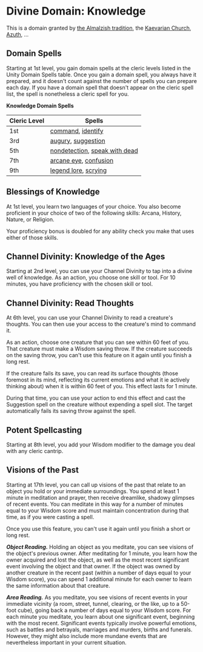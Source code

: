 # Divine Domain: Knowledge
This is a domain granted by [the Almalzish tradition](../../Religions/AlUma.md#almalzish-cleric), the [Kaevarian Church](../../Religions/KaevarianChurch.md), [Azuth](../../Religions/Pantheon/Azuth.md), ...

## Domain Spells
Starting at 1st level, you gain domain spells at the cleric levels listed in the Unity Domain Spells table. Once you gain a domain spell, you always have it prepared, and it doesn't count against the number of spells you can prepare each day. If you have a domain spell that doesn't appear on the cleric spell list, the spell is nonetheless a cleric spell for you.

**Knowledge Domain Spells**

Cleric Level |	Spells
------------ | -----
1st	| [command](../../Magic/Spells/command.md), [identify](../../Magic/Spells/identify.md)
3rd	| [augury](../../Magic/Spells/augury.md), [suggestion](../../Magic/Spells/suggestion.md)
5th	| [nondetection](../../Magic/Spells/nondetection.md), [speak with dead](../../Magic/Spells/speak-with-dead.md)
7th	| [arcane eye](../../Magic/Spells/arcane-eye.md), [confusion](../../Magic/Spells/confusion.md)
9th	| [legend lore](../../Magic/Spells/legend-lore.md), [scrying](../../Magic/Spells/scrying.md)

## Blessings of Knowledge
At 1st level, you learn two languages of your choice. You also become proficient in your choice of two of the following skills: Arcana, History, Nature, or Religion.

Your proficiency bonus is doubled for any ability check you make that uses either of those skills.

## Channel Divinity: Knowledge of the Ages
Starting at 2nd level, you can use your Channel Divinity to tap into a divine well of knowledge. As an action, you choose one skill or tool. For 10 minutes, you have proficiency with the chosen skill or tool.

## Channel Divinity: Read Thoughts
At 6th level, you can use your Channel Divinity to read a creature's thoughts. You can then use your access to the creature's mind to command it.

As an action, choose one creature that you can see within 60 feet of you. That creature must make a Wisdom saving throw. If the creature succeeds on the saving throw, you can't use this feature on it again until you finish a long rest.

If the creature fails its save, you can read its surface thoughts (those foremost in its mind, reflecting its current emotions and what it ie actively thinking about) when it is within 60 feet of you. This effect lasts for 1 minute.

During that time, you can use your action to end this effect and cast the Suggestion spell on the creature without expending a spell slot. The target automatically fails its saving throw against the spell.

## Potent Spellcasting
Starting at 8th level, you add your Wisdom modifier to the damage you deal with any cleric cantrip.

## Visions of the Past
Starting at 17th level, you can call up visions of the past that relate to an object you hold or your immediate surroundings. You spend at least 1 minute in meditation and prayer, then receive dreamlike, shadowy glimpses of recent events. You can meditate in this way for a number of minutes equal to your Wisdom score and must maintain concentration during that time, as if you were casting a spell.

Once you use this feature, you can't use it again until you finish a short or long rest.

***Object Reading.*** Holding an object as you meditate, you can see visions of the object's previous owner. After meditating for 1 minute, you learn how the owner acquired and lost the object, as well as the most recent significant event involving the object and that owner. If the object was owned by another creature in the recent past (within a number of days equal to your Wisdom score), you can spend 1 additional minute for each owner to learn the same information about that creature.

***Area Reading.*** As you meditate, you see visions of recent events in your immediate vicinity (a room, street, tunnel, clearing, or the like, up to a 50-foot cube), going back a number of days equal to your Wisdom score. For each minute you meditate, you learn about one significant event, beginning with the most recent. Significant events typically involve powerful emotions, such as battles and betrayals, marriages and murders, births and funerals. However, they might also include more mundane events that are nevertheless important in your current situation.
